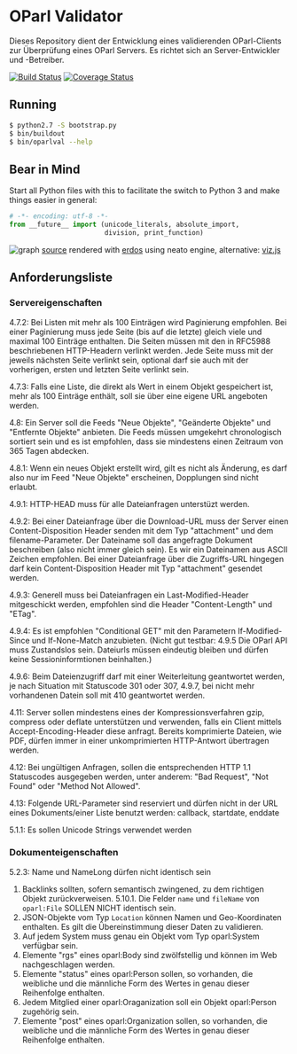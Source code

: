 # OParl Validator

Dieses Repository dient der Entwicklung eines validierenden OParl-Clients zur Überprüfung
eines OParl Servers. Es richtet sich an Server-Entwickler und -Betreiber.

[![Build Status](https://travis-ci.org/OParl/validator.svg?branch=master)](https://travis-ci.org/OParl/validator)
[![Coverage Status](https://img.shields.io/coveralls/OParl/validator.svg)](https://coveralls.io/r/OParl/validator)

## Running

```bash
$ python2.7 -S bootstrap.py
$ bin/buildout
$ bin/oparlval --help
```

## Bear in Mind

Start all Python files with this to facilitate the switch
to Python 3 and make things easier in general:
```python
# -*- encoding: utf-8 -*-
from __future__ import (unicode_literals, absolute_import,
                        division, print_function)
```

![graph](https://chart.googleapis.com/chart?chl=digraph+G+%7B%0D%0Aconcentrate%3Dtrue%0D%0Aoverlap%3Dfalse%3B%0D%0Asplines%3Dtrue%3B%0D%0Asep%3D.18%3B%0D%0A%0D%0ADocument-%3EDocument%0D%0ADocument-%3EPaper%5Bdir%3Dboth%5D%0D%0AMeeting-%3EDocument%0D%0AMeeting-%3EPerson%0D%0AMeeting-%3EAgendaItem%5Bdir%3Dboth%5D%0D%0AMeeting-%3EOrganization%0D%0AAgendaItem-%3EDocument%0D%0AAgendaItem-%3EPaper%0D%0AAgendaItem-%3EConsultation%5Bdir%3Dboth%5D%0D%0APaper-%3EBody%5Bdir%3Dboth%5D%0D%0APaper-%3EConsultation%5Bdir%3Dboth%5D%0D%0APaper-%3ELocation%0D%0APaper-%3EPaper%0D%0ABody-%3EMeeting%0D%0ABody-%3EPerson%0D%0ABody-%3ESystem%5Bdir%3Dboth%5D%0D%0ABody-%3EOrganization%5Bdir%3Dboth%5D%0D%0APerson-%3EMembership%5Bdir%3Dboth%5D%0D%0APerson-%3EOrganization%5Bdir%3Dboth%5D%0D%0AMembership-%3EOrganization%0D%0AOrganization-%3EOrganization%0D%0AConsultation-%3EOrganization%0D%0A%0D%0A%7D%0D%0A&cht=gv%3Aneato)
[source](https://github.com/OParl/validator/blob/master/docs/graph.dot) rendered with [erdos](http://sandbox.kidstrythisathome.com/erdos/) using neato engine, alternative: [viz.js](http://mdaines.github.io/viz.js/form.html)

## Anforderungsliste

### Servereigenschaften

4.7.2: Bei Listen mit mehr als 100 Einträgen wird Paginierung empfohlen.
Bei einer Paginierung muss jede Seite (bis auf die letzte) gleich viele
und maximal 100 Einträge enthalten. Die Seiten müssen mit den in RFC5988
beschriebenen HTTP-Headern verlinkt werden. Jede Seite muss mit der jeweils
nächsten Seite verlinkt sein, optional darf sie auch mit der vorherigen,
ersten und letzten Seite verlinkt sein.

4.7.3: Falls eine Liste, die direkt als Wert in einem Objekt gespeichert ist,
mehr als 100 Einträge enthält, soll sie über eine eigene URL angeboten werden.

4.8: Ein Server soll die Feeds "Neue Objekte", "Geänderte Objekte" und
"Entfernte Objekte" anbieten. Die Feeds müssen umgekehrt chronologisch
sortiert sein und es ist empfohlen, dass sie mindestens einen Zeitraum
von 365 Tagen abdecken.

4.8.1: Wenn ein neues Objekt erstellt wird, 
gilt es nicht als Änderung, es darf also nur im Feed "Neue Objekte"
erscheinen, Dopplungen sind nicht erlaubt.

4.9.1: HTTP-HEAD muss für alle Dateianfragen unterstüzt werden.

4.9.2: Bei einer Dateianfrage über die Download-URL muss der Server
einen Content-Disposition Header senden mit dem Typ "attachment" und
dem filename-Parameter. Der Dateiname soll das angefragte Dokument 
beschreiben (also nicht immer gleich sein). Es wir ein Dateinamen aus
ASCII Zeichen empfohlen. Bei einer Dateianfrage über die Zugriffs-URL
hingegen darf kein Content-Disposition Header mit Typ "attachment" gesendet
werden.

4.9.3: Generell muss bei Dateianfragen ein Last-Modified-Header mitgeschickt
werden, empfohlen sind die Header "Content-Length" und "ETag".

4.9.4: Es ist empfohlen "Conditional GET" mit den Parametern
If-Modified-Since und If-None-Match anzubieten.
(Nicht gut testbar: 4.9.5 Die OParl API muss Zustandslos sein.
Dateiurls müssen eindeutig bleiben und dürfen keine Sessioninformtionen
beinhalten.)

4.9.6: Beim Dateienzugriff darf mit einer Weiterleitung geantwortet
werden, je nach Situation mit Statuscode 301 oder 307, 4.9.7,
bei nicht mehr vorhandenen Datein soll mit 410 geantwortet werden.

4.11: Server sollen mindestens eines der Kompressionsverfahren gzip,
compress oder deflate unterstützen und verwenden, falls ein Client
mittels Accept-Encoding-Header diese anfragt. Bereits komprimierte
Dateien, wie PDF, dürfen immer in einer unkomprimierten HTTP-Antwort
übertragen werden.

4.12: Bei ungültigen Anfragen, sollen die entsprechenden HTTP 1.1
Statuscodes ausgegeben werden, unter anderem: "Bad Request",
"Not Found" oder "Method Not Allowed".

4.13: Folgende URL-Parameter sind reserviert und dürfen nicht in
der URL eines Dokuments/einer Liste benutzt werden:
callback, startdate, enddate

5.1.1: Es sollen Unicode Strings verwendet werden


### Dokumenteigenschaften

5.2.3: Name und NameLong dürfen nicht identisch sein

1. Backlinks sollten, sofern semantisch zwingened, zu dem richtigen Objekt
   zurückverweisen.
5.10.1. Die Felder `name` und `fileName` von `oparl:File` SOLLEN NICHT identisch sein.
3. JSON-Objekte vom Typ `Location` können Namen und Geo-Koordinaten enthalten.
   Es gilt die Übereinstimmung dieser Daten zu validieren.
4. Auf jedem System muss genau ein Objekt vom Typ oparl:System verfügbar sein.
5. Elemente "rgs" eines oparl:Body sind zwölfstellig und können im Web nachgeschlagen werden.
6. Elemente "status" eines oparl:Person sollen, so vorhanden, die weibliche und die männliche Form des Wertes in genau dieser Reihenfolge enthalten.
7. Jedem Mitglied einer oparl:Oraganization soll ein Objekt oparl:Person zugehörig sein.
8. Elemente "post" eines oparl:Organization sollen, so vorhanden, die weibliche und die männliche Form des Wertes in genau dieser Reihenfolge enthalten.
